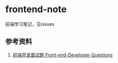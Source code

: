 # frontend-note
前端学习笔记，见issues

## 参考资料
1. [前端开发面试题 Front-end-Developer-Questions ](https://github.com/markyun/My-blog)
